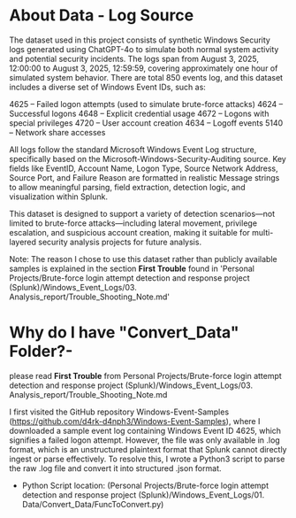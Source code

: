# About Data - Log Source 
The dataset used in this project consists of synthetic Windows Security logs generated using ChatGPT-4o to simulate both normal system activity and potential security incidents. The logs span from August 3, 2025, 12:00:00 to August 3, 2025, 12:59:59, covering approximately one hour of simulated system behavior.
There are total 850 events log, and this dataset includes a diverse set of Windows Event IDs, such as:

4625 – Failed logon attempts (used to simulate brute-force attacks)
4624 – Successful logons
4648 – Explicit credential usage
4672 – Logons with special privileges
4720 – User account creation
4634 – Logoff events
5140 – Network share accesses

All logs follow the standard Microsoft Windows Event Log structure, specifically based on the Microsoft-Windows-Security-Auditing source.
Key fields like EventID, Account Name, Logon Type, Source Network Address, Source Port, and Failure Reason are formatted in realistic Message strings to allow meaningful parsing, field extraction, detection logic, and visualization within Splunk.

This dataset is designed to support a variety of detection scenarios—not limited to brute-force attacks—including lateral movement, privilege escalation, and suspicious account creation, making it suitable for multi-layered security analysis projects for future analysis. 

Note: The reason I chose to use this dataset rather than publicly available samples is explained in the section **First Trouble** found in 'Personal Projects/Brute-force login attempt detection and response project (Splunk)/Windows_Event_Logs/03. Analysis_report/Trouble_Shooting_Note.md'



# Why do I have "Convert_Data" Folder?-
please read **First Trouble** from Personal Projects/Brute-force login attempt detection and response project (Splunk)/Windows_Event_Logs/03. Analysis_report/Trouble_Shooting_Note.md

I first visited the GitHub repository Windows-Event-Samples (https://github.com/d4rk-d4nph3/Windows-Event-Samples), where I downloaded a sample event log containing Windows Event ID 4625, which signifies a failed logon attempt.
However, the file was only available in .log format, which is an unstructured plaintext format that Splunk cannot directly ingest or parse effectively.
To resolve this, I wrote a Python3 script to parse the raw .log file and convert it into structured .json format. 

* Python Script location:
(Personal Projects/Brute-force login attempt detection and response project (Splunk)/Windows_Event_Logs/01. Data/Convert_Data/FuncToConvert.py) 
 